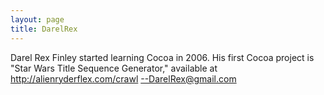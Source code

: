 ```yaml
---
layout: page
title: DarelRex
---
```


Darel Rex Finley started learning Cocoa in 2006.  His first Cocoa project is "Star Wars Title Sequence Generator," available at http://alienryderflex.com/crawl  --DarelRex@gmail.com

